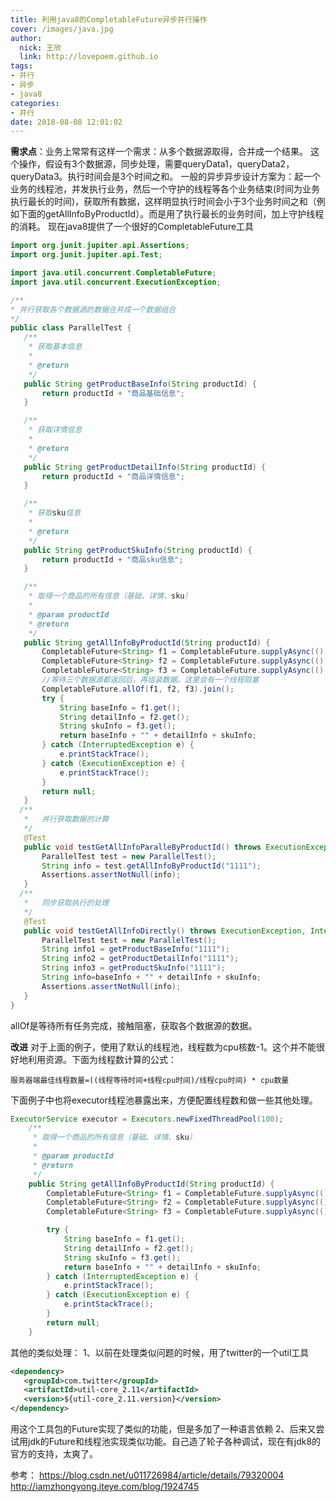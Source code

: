 ```yaml
---
title: 利用java8的CompletableFuture异步并行操作
cover: /images/java.jpg
author: 
  nick: 王欣
  link: http://lovepoem.github.io
tags: 
- 并行 
- 异步 
- java8
categories: 
- 并行 
date: 2018-08-08 12:01:02
---
```

**需求点**：业务上常常有这样一个需求：从多个数据源取得，合并成一个结果。
   这个操作，假设有3个数据源，同步处理，需要queryData1，queryData2，queryData3。执行时间会是3个时间之和。
   一般的异步异步设计方案为：起一个业务的线程池，并发执行业务，然后一个守护的线程等各个业务结束(时间为业务执行最长的时间)，获取所有数据，这样明显执行时间会小于3个业务时间之和（例如下面的getAllInfoByProductId）。而是用了执行最长的业务时间，加上守护线程的消耗。
     现在java8提供了一个很好的CompletableFuture工具
 ```java
import org.junit.jupiter.api.Assertions;
import org.junit.jupiter.api.Test;

import java.util.concurrent.CompletableFuture;
import java.util.concurrent.ExecutionException;

/**
 * 并行获取各个数据源的数据合并成一个数据组合
 */
public class ParallelTest {
    /**
     * 获取基本信息
     *
     * @return
     */
    public String getProductBaseInfo(String productId) {
        return productId + "商品基础信息";
    }

    /**
     * 获取详情信息
     *
     * @return
     */
    public String getProductDetailInfo(String productId) {
        return productId + "商品详情信息";
    }

    /**
     * 获取sku信息
     *
     * @return
     */
    public String getProductSkuInfo(String productId) {
        return productId + "商品sku信息";
    }

    /**
     * 取得一个商品的所有信息（基础、详情、sku）
     *
     * @param productId
     * @return
     */
    public String getAllInfoByProductId(String productId) {
        CompletableFuture<String> f1 = CompletableFuture.supplyAsync(() -> getProductBaseInfo(productId));
        CompletableFuture<String> f2 = CompletableFuture.supplyAsync(() -> getProductDetailInfo(productId));
        CompletableFuture<String> f3 = CompletableFuture.supplyAsync(() -> getProductSkuInfo(productId));
        //等待三个数据源都返回后，再组装数据。这里会有一个线程阻塞
        CompletableFuture.allOf(f1, f2, f3).join();
        try {
            String baseInfo = f1.get();
            String detailInfo = f2.get();
            String skuInfo = f3.get();
            return baseInfo + "" + detailInfo + skuInfo;
        } catch (InterruptedException e) {
            e.printStackTrace();
        } catch (ExecutionException e) {
            e.printStackTrace();
        }
        return null;
    }
   /**
    *   并行获取数据的计算
    */
    @Test
    public void testGetAllInfoParalleByProductId() throws ExecutionException, InterruptedException {
        ParallelTest test = new ParallelTest();
        String info = test.getAllInfoByProductId("1111");
        Assertions.assertNotNull(info);
    }
   /**
    *   同步获取执行的处理
    */
    @Test
    public void testGetAllInfoDirectly() throws ExecutionException, InterruptedException {
        ParallelTest test = new ParallelTest();
        String info1 = getProductBaseInfo("1111");
        String info2 = getProductDetailInfo("1111");
        String info3 = getProductSkuInfo("1111");
        String info=baseInfo + "" + detailInfo + skuInfo;
        Assertions.assertNotNull(info);
    }
}
 ```
allOf是等待所有任务完成，接触阻塞，获取各个数据源的数据。

**改进**
对于上面的例子，使用了默认的线程池，线程数为cpu核数-1。这个并不能很好地利用资源。下面为线程数计算的公式：

```
服务器端最佳线程数量=((线程等待时间+线程cpu时间)/线程cpu时间) * cpu数量
```
下面例子中也将executor线程池暴露出来，方便配置线程数和做一些其他处理。
```java
ExecutorService executor = Executors.newFixedThreadPool(100);    
    /**
     * 取得一个商品的所有信息（基础、详情、sku）
     *
     * @param productId
     * @return
     */
    public String getAllInfoByProductId(String productId) {
        CompletableFuture<String> f1 = CompletableFuture.supplyAsync(() -> getProductBaseInfo(productId),executor);
        CompletableFuture<String> f2 = CompletableFuture.supplyAsync(() -> getProductDetailInfo(productId),executor);
        CompletableFuture<String> f3 = CompletableFuture.supplyAsync(() -> getProductSkuInfo(productId),executor);

        try {
            String baseInfo = f1.get();
            String detailInfo = f2.get();
            String skuInfo = f3.get();
            return baseInfo + "" + detailInfo + skuInfo;
        } catch (InterruptedException e) {
            e.printStackTrace();
        } catch (ExecutionException e) {
            e.printStackTrace();
        }
        return null;
    }

```



其他的类似处理：
1、以前在处理类似问题的时候，用了twitter的一个util工具
 ```xml
<dependency>
	<groupId>com.twitter</groupId>
	<artifactId>util-core_2.11</artifactId>
	<version>${util-core_2.11.version}</version>
</dependency>
 ```
 用这个工具包的Future实现了类似的功能，但是多加了一种语言依赖
 2、后来又尝试用jdk的Future和线程池实现类似功能。自己造了轮子各种调试，现在有jdk8的官方的支持，太爽了。

 参考：
 https://blog.csdn.net/u011726984/article/details/79320004
 http://iamzhongyong.iteye.com/blog/1924745

